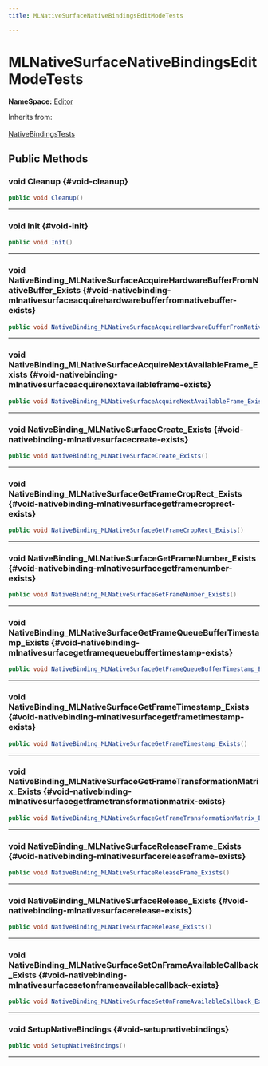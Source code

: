 ```yaml
---
title: MLNativeSurfaceNativeBindingsEditModeTests

---
```


# MLNativeSurfaceNativeBindingsEditModeTests



**NameSpace:** 
[Editor](/versioned_docs/version-22-Mar-2023/unity-api/api/Tests.Editor/Tests.Editor.md) 





Inherits from: <br></br>[NativeBindingsTests](/versioned_docs/version-22-Mar-2023/unity-api/api/Classes/NativeBindingsTests.md)




## Public Methods

### void Cleanup {#void-cleanup}

```csharp
public void Cleanup()
```






-----------

### void Init {#void-init}

```csharp
public void Init()
```






-----------

### void NativeBinding_MLNativeSurfaceAcquireHardwareBufferFromNativeBuffer_Exists {#void-nativebinding-mlnativesurfaceacquirehardwarebufferfromnativebuffer-exists}

```csharp
public void NativeBinding_MLNativeSurfaceAcquireHardwareBufferFromNativeBuffer_Exists()
```






-----------

### void NativeBinding_MLNativeSurfaceAcquireNextAvailableFrame_Exists {#void-nativebinding-mlnativesurfaceacquirenextavailableframe-exists}

```csharp
public void NativeBinding_MLNativeSurfaceAcquireNextAvailableFrame_Exists()
```






-----------

### void NativeBinding_MLNativeSurfaceCreate_Exists {#void-nativebinding-mlnativesurfacecreate-exists}

```csharp
public void NativeBinding_MLNativeSurfaceCreate_Exists()
```






-----------

### void NativeBinding_MLNativeSurfaceGetFrameCropRect_Exists {#void-nativebinding-mlnativesurfacegetframecroprect-exists}

```csharp
public void NativeBinding_MLNativeSurfaceGetFrameCropRect_Exists()
```






-----------

### void NativeBinding_MLNativeSurfaceGetFrameNumber_Exists {#void-nativebinding-mlnativesurfacegetframenumber-exists}

```csharp
public void NativeBinding_MLNativeSurfaceGetFrameNumber_Exists()
```






-----------

### void NativeBinding_MLNativeSurfaceGetFrameQueueBufferTimestamp_Exists {#void-nativebinding-mlnativesurfacegetframequeuebuffertimestamp-exists}

```csharp
public void NativeBinding_MLNativeSurfaceGetFrameQueueBufferTimestamp_Exists()
```






-----------

### void NativeBinding_MLNativeSurfaceGetFrameTimestamp_Exists {#void-nativebinding-mlnativesurfacegetframetimestamp-exists}

```csharp
public void NativeBinding_MLNativeSurfaceGetFrameTimestamp_Exists()
```






-----------

### void NativeBinding_MLNativeSurfaceGetFrameTransformationMatrix_Exists {#void-nativebinding-mlnativesurfacegetframetransformationmatrix-exists}

```csharp
public void NativeBinding_MLNativeSurfaceGetFrameTransformationMatrix_Exists()
```






-----------

### void NativeBinding_MLNativeSurfaceReleaseFrame_Exists {#void-nativebinding-mlnativesurfacereleaseframe-exists}

```csharp
public void NativeBinding_MLNativeSurfaceReleaseFrame_Exists()
```






-----------

### void NativeBinding_MLNativeSurfaceRelease_Exists {#void-nativebinding-mlnativesurfacerelease-exists}

```csharp
public void NativeBinding_MLNativeSurfaceRelease_Exists()
```






-----------

### void NativeBinding_MLNativeSurfaceSetOnFrameAvailableCallback_Exists {#void-nativebinding-mlnativesurfacesetonframeavailablecallback-exists}

```csharp
public void NativeBinding_MLNativeSurfaceSetOnFrameAvailableCallback_Exists()
```






-----------

### void SetupNativeBindings {#void-setupnativebindings}

```csharp
public void SetupNativeBindings()
```






-----------


